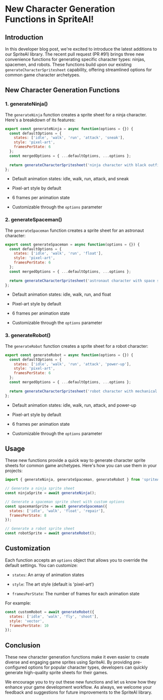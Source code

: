 # New Character Generation Functions in SpriteAI!

## Introduction

In this developer blog post, we're excited to introduce the latest additions to our SpriteAI library. The recent pull request (PR #91) brings three new convenience functions for generating specific character types: ninjas, spacemen, and robots. These functions build upon our existing `generateCharacterSpritesheet` capability, offering streamlined options for common game character archetypes.

## New Character Generation Functions

### 1. generateNinja()

The `generateNinja` function creates a sprite sheet for a ninja character. Here's a breakdown of its features:

```javascript
export const generateNinja = async function(options = {}) {
  const defaultOptions = {
    states: ['idle', 'walk', 'run', 'attack', 'sneak'],
    style: 'pixel-art',
    framesPerState: 6
  };
  const mergedOptions = { ...defaultOptions, ...options };
  
  return generateCharacterSpritesheet('ninja character with black outfit and mask', mergedOptions);
};
```

* Default animation states: idle, walk, run, attack, and sneak

* Pixel-art style by default

* 6 frames per animation state

* Customizable through the `options` parameter

### 2. generateSpaceman()

The `generateSpaceman` function creates a sprite sheet for an astronaut character:

```javascript
export const generateSpaceman = async function(options = {}) {
  const defaultOptions = {
    states: ['idle', 'walk', 'run', 'float'],
    style: 'pixel-art',
    framesPerState: 6
  };
  const mergedOptions = { ...defaultOptions, ...options };
  
  return generateCharacterSpritesheet('astronaut character with space suit and helmet', mergedOptions);
};
```

* Default animation states: idle, walk, run, and float

* Pixel-art style by default

* 6 frames per animation state

* Customizable through the `options` parameter

### 3. generateRobot()

The `generateRobot` function creates a sprite sheet for a robot character:

```javascript
export const generateRobot = async function(options = {}) {
  const defaultOptions = {
    states: ['idle', 'walk', 'run', 'attack', 'power-up'],
    style: 'pixel-art',
    framesPerState: 6
  };
  const mergedOptions = { ...defaultOptions, ...options };
  
  return generateCharacterSpritesheet('robot character with mechanical limbs and glowing eyes', mergedOptions);
};
```

* Default animation states: idle, walk, run, attack, and power-up

* Pixel-art style by default

* 6 frames per animation state

* Customizable through the `options` parameter

## Usage

These new functions provide a quick way to generate character sprite sheets for common game archetypes. Here's how you can use them in your projects:

```javascript
import { generateNinja, generateSpaceman, generateRobot } from 'spriteAI';

// Generate a ninja sprite sheet
const ninjaSprite = await generateNinja();

// Generate a spaceman sprite sheet with custom options
const spacemanSprite = await generateSpaceman({
  states: ['idle', 'walk', 'float', 'repair'],
  framesPerState: 8
});

// Generate a robot sprite sheet
const robotSprite = await generateRobot();
```

## Customization

Each function accepts an `options` object that allows you to override the default settings. You can customize:

* `states`: An array of animation states

* `style`: The art style (default is 'pixel-art')

* `framesPerState`: The number of frames for each animation state

For example:

```javascript
const customRobot = await generateRobot({
  states: ['idle', 'walk', 'fly', 'shoot'],
  style: 'vector',
  framesPerState: 10
});
```

## Conclusion

These new character generation functions make it even easier to create diverse and engaging game sprites using SpriteAI. By providing pre-configured options for popular character types, developers can quickly generate high-quality sprite sheets for their games.

We encourage you to try out these new functions and let us know how they enhance your game development workflow. As always, we welcome your feedback and suggestions for future improvements to the SpriteAI library.
